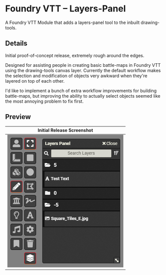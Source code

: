 # Foundry VTT – Layers-Panel
A Foundry VTT Module that adds a layers-panel tool to the inbuilt drawing-tools.

## Details
Initial proof-of-concept release, extremely rough around the edges.

Designed for assisting people in creating basic battle-maps in Foundry VTT using the drawing-tools canvas layer. Currently the default workflow makes the selection and modification of objects very awkward when they're layered on top of each other.

I'd like to implement a bunch of extra workflow improvements for building battle-maps, but improving the ability to actually select objects seemed like the most annoying problem to fix first.

## Preview
| Initial Release Screenshot |
|----|
| ![Preview Screenshot](./documentation/preview-0_1.png) |